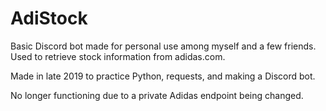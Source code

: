 # AdiStock
Basic Discord bot made for personal use among myself and a few friends. Used to retrieve stock information from adidas.com.

Made in late 2019 to practice Python, requests, and making a Discord bot. 

No longer functioning due to a private Adidas endpoint being changed.
